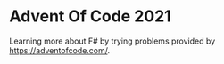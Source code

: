 # Advent Of Code 2021
Learning more about F# by trying problems provided by https://adventofcode.com/.
